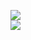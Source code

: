 [![](https://img.shields.io/badge/Made%20With-Github%20Spray-lightgrey.svg?style=for-the-badge&logo=github)](https://github.com/Annihil/github-spray#11646)  
[![](https://i.imgur.com/2DrTn0Z.gif)](https://github.com/Annihil/github-spray)